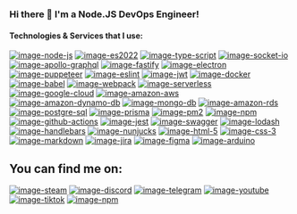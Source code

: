 ### Hi there 👋 I'm a Node.JS DevOps Engineer!

#### Technologies & Services that I use:

[![image-node-js]][web-node-js] [![image-es2022]][web-es2022] [![image-type-script]][web-type-script] 
[![image-socket-io]][web-socket-io] [![image-apollo-graphql]][web-apollo-graphql] 
[![image-fastify]][web-fastify] [![image-electron]][web-electron] [![image-puppeteer]][web-puppeteer] 
[![image-eslint]][web-eslint] [![image-jwt]][web-jwt] [![image-docker]][web-docker] 
[![image-babel]][web-babel] [![image-webpack]][web-webpack] [![image-serverless]][web-serverless] 
[![image-google-cloud]][web-google-cloud] [![image-amazon-aws]][web-amazon-aws] 
[![image-amazon-dynamo-db]][web-amazon-dynamo-db] [![image-mongo-db]][web-mongo-db] 
[![image-amazon-rds]][web-amazon-rds] [![image-postgre-sql]][web-postgre-sql] [![image-prisma]][web-prisma] 
[![image-pm2]][web-pm2] [![image-npm]][web-npm] [![image-github-actions]][web-github-actions] 
[![image-jest]][web-jest] [![image-swagger]][web-swagger] [![image-lodash]][web-lodash] 
[![image-handlebars]][web-handlebars] [![image-nunjucks]][web-nunjucks] [![image-html-5]][web-html-5] 
[![image-css-3]][web-css-3] [![image-markdown]][web-markdown] [![image-jira]][web-jira] 
[![image-figma]][web-figma] [![image-arduino]][web-arduino]

## You can find me on:

[![image-steam]][web-steam]
[![image-discord]][web-discord]
[![image-telegram]][web-telegram]
[![image-youtube]][web-youtube]
[![image-tiktok]][web-tiktok]
[![image-npm]][web-npm]

<!-- attached links -->

[image-pm2]: https://img.shields.io/badge/pm2-2B037A?style=for-the-badge&logo=pm2&logoColor=white&logoWidth=13
[image-npm]: https://img.shields.io/badge/npm-CB3837?style=for-the-badge&logo=npm&logoColor=white&logoWidth=13
[image-jwt]: https://img.shields.io/badge/jwt-000000?style=for-the-badge&logo=json%20web%20tokens&logoWidth=33
[image-jest]: https://img.shields.io/badge/jest-C21325?style=for-the-badge&logo=jest&logoColor=white&logoWidth=13
[image-jira]: https://img.shields.io/badge/jira-0052CC?style=for-the-badge&logo=jira&logoColor=white
[image-babel]: https://img.shields.io/badge/babel-F9DC3E?style=for-the-badge&logo=babel&logoColor=black&logoWidth=33
[image-css-3]: https://img.shields.io/badge/css%203-1572B6?style=for-the-badge&logo=css3&logoColor=white&logoWidth=13
[image-prisma]: https://img.shields.io/badge/prisma-2D3748?style=for-the-badge&logo=prisma&logoColor=white&logoWidth=14
[image-docker]: https://img.shields.io/badge/docker-2496ED?style=for-the-badge&logo=docker&logoColor=white&logoWidth=32
[image-eslint]: https://img.shields.io/badge/eslint-4B32C3?style=for-the-badge&logo=eslint&logoColor=white&logoWidth=32
[image-lodash]: https://img.shields.io/badge/lodash-3492FF?style=for-the-badge&logo=lodash&logoColor=white&logoWidth=12
[image-html-5]: https://img.shields.io/badge/html%205-E34F26?style=for-the-badge&logo=html5&logoColor=white&logoWidth=13
[image-es2022]: https://img.shields.io/badge/es2022-F7DF1E?style=for-the-badge&logo=javascript&logoColor=black
[image-node-js]: https://img.shields.io/badge/node.js-339933?style=for-the-badge&logo=node.js&logoColor=white
[image-fastify]: https://img.shields.io/badge/fastify-000000?style=for-the-badge&logo=fastify&logoColor=white
[image-swagger]: https://img.shields.io/badge/swagger-85EA2D?style=for-the-badge&logo=swagger&logoColor=black&logoWidth=13
[image-webpack]: https://img.shields.io/badge/webpack-8DD6F9?style=for-the-badge&logo=webpack&logoColor=black
[image-arduino]: https://img.shields.io/badge/arduino-00979D?style=for-the-badge&logo=arduino&logoColor=white
[image-electron]: https://img.shields.io/badge/electron-47848F?style=for-the-badge&logo=electron&logoColor=white
[image-markdown]: https://img.shields.io/badge/markdown-000000?style=for-the-badge&logo=markdown&logoColor=white
[image-nunjucks]: https://img.shields.io/badge/nunjucks-1C4913?style=for-the-badge&logo=nunjucks&logoColor=white&logoWidth=13
[image-mongo-db]: https://img.shields.io/badge/mongo%20db-47A248?style=for-the-badge&logo=mongodb&logoColor=white&logoWidth=36
[image-socket-io]: https://img.shields.io/badge/socket.io-010101?style=for-the-badge&logo=socket.io&logoColor=white
[image-puppeteer]: https://img.shields.io/badge/puppeteer-40B5A4?style=for-the-badge&logo=puppeteer&logoColor=white&logoWidth=32
[image-serverless]: https://img.shields.io/badge/serverless-FD5750?style=for-the-badge&logo=serverless&logoColor=white&logoWidth=32
[image-amazon-aws]: https://img.shields.io/badge/amazon%20aws-232F3E?style=for-the-badge&logo=awslambda&logoColor=white&logoWidth=36
[image-amazon-rds]: https://img.shields.io/badge/amazon%20rds-527FFF?style=for-the-badge&logo=amazon-rds&logoColor=white&logoWidth=36
[image-handlebars]: https://img.shields.io/badge/handlebars-000000?style=for-the-badge&logo=handlebars.js&logoColor=white&logoWidth=13
[image-type-script]: https://img.shields.io/badge/typeScript%20-3178C6?style=for-the-badge&logo=TypeScript&logoColor=white
[image-postgre-sql]: https://img.shields.io/badge/postgre%20sql-4169E1?style=for-the-badge&logo=postgresql&logoColor=white&logoWidth=13
[image-google-cloud]: https://img.shields.io/badge/google%20cloud-4285F4?style=for-the-badge&logo=google-cloud&logoColor=white&logoWidth=32
[image-github-actions]: https://img.shields.io/badge/github%20actions-2088FF?style=for-the-badge&logo=github-actions&logoColor=white&logoWidth=13
[image-apollo-graphql]: https://img.shields.io/badge/apollo%20graphql-311C87?style=for-the-badge&logo=apollo-graphql&logoColor=white
[image-amazon-dynamo-db]: https://img.shields.io/badge/amazon%20dynamo%20db-4053D6?style=for-the-badge&logo=amazon-dynamodb&logoColor=white&logoWidth=36
[image-figma]: https://img.shields.io/badge/figma-F24E1E?style=for-the-badge&logo=figma&logoColor=white
[image-steam]: https://img.shields.io/badge/steam%20-level%2050-1b2838?style=for-the-badge&logo=steam&logoColor=white&logoWidth=23
[image-discord]: https://img.shields.io/discord/219557939466338304?style=for-the-badge&logo=discord&logoColor=%23FFFFFF&label=Discord%20chat&labelColor=%235865F2&logoWidth=22
[image-telegram]: https://img.shields.io/badge/telegram-2CA5E0?style=for-the-badge&logo=telegram&logoColor=white&logoWidth=22
[image-youtube]: https://img.shields.io/badge/youtube-FF0000?style=for-the-badge&logo=youtube&logoColor=white&logoWidth=22
[image-tiktok]: https://img.shields.io/badge/tiktok-000000?style=for-the-badge&logo=tiktok&logoColor=white&logoWidth=22

[web-steam]: https://steamcommunity.com/id/aim-vadym/
[web-discord]: http://discord.gg/ADFYZtJ
[web-telegram]: https://t.me/kiidii_aniname
[web-youtube]: https://www.youtube.com/channel/UC5aisLyTGVQSH92fYgSOFhQ
[web-tiktok]: https://www.tiktok.com/@kii.dii
[web-npm]: https://www.npmjs.com/~kiidii

[web-node-js]: https://nodejs.org/
[web-es2022]: https://www.ecma-international.org/
[web-type-script]: https://www.typescriptlang.org/
[web-socket-io]: https://socket.io/
[web-apollo-graphql]: https://www.apollographql.com/
[web-fastify]: https://www.fastify.io/
[web-electron]: https://www.electronjs.org/
[web-puppeteer]: https://pptr.dev/
[web-eslint]: https://eslint.org/
[web-jwt]: https://jwt.io/
[web-docker]: https://www.docker.com/
[web-babel]: https://babeljs.io/
[web-webpack]: https://webpack.js.org/
[web-serverless]: https://www.serverless.com/
[web-google-cloud]: https://cloud.google.com/
[web-amazon-aws]: https://aws.amazon.com/
[web-amazon-dynamo-db]: https://aws.amazon.com/dynamodb/
[web-mongo-db]: https://www.mongodb.com/
[web-amazon-rds]: https://aws.amazon.com/rds/
[web-postgre-sql]: https://www.postgresql.org/
[web-prisma]: https://www.prisma.io/
[web-pm2]: https://pm2.io/
[web-npm]: https://www.npmjs.com/
[web-github-actions]: https://github.com/features/actions
[web-jest]: https://jestjs.io/
[web-swagger]: https://swagger.io/
[web-lodash]: https://lodash.com/
[web-handlebars]: https://handlebarsjs.com/
[web-nunjucks]: https://mozilla.github.io/nunjucks/
[web-html-5]: https://developer.mozilla.org/en-US/docs/Web/Guide/HTML/HTML5
[web-css-3]: https://developer.mozilla.org/en-US/docs/Web/CSS
[web-markdown]: https://daringfireball.net/projects/markdown/
[web-jira]: https://www.atlassian.com/software/jira
[web-figma]: https://www.figma.com/
[web-arduino]: https://www.arduino.cc/
